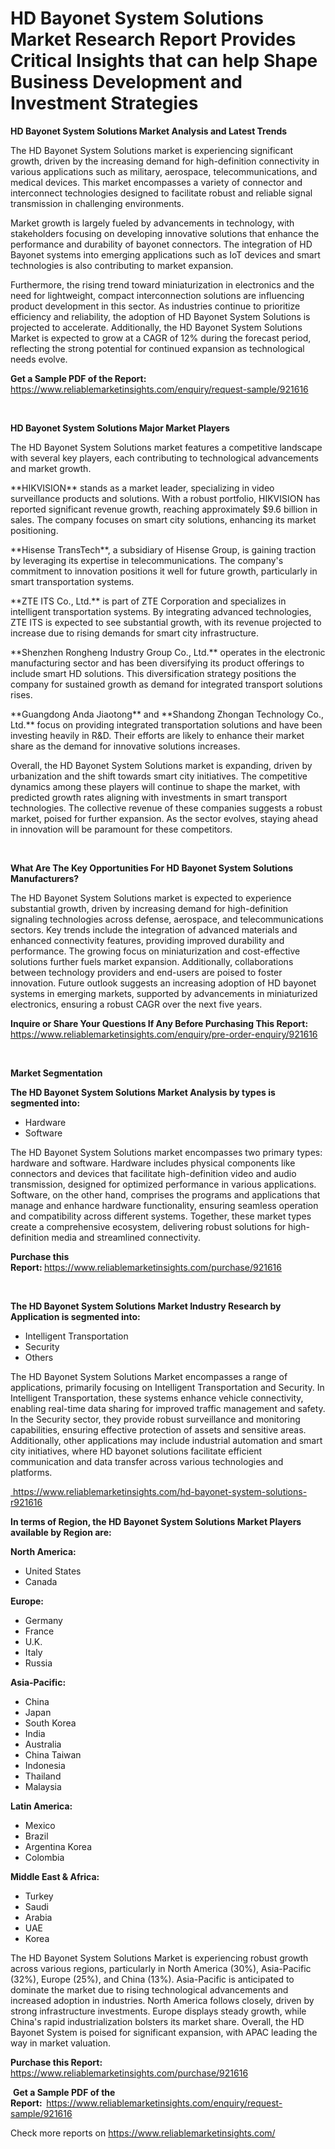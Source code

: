 <p><h1>HD Bayonet System Solutions Market Research Report Provides Critical Insights that can help Shape Business Development and Investment Strategies</h1></p><p><strong>HD Bayonet System Solutions Market Analysis and Latest Trends</strong></p>
<p><p>The HD Bayonet System Solutions market is experiencing significant growth, driven by the increasing demand for high-definition connectivity in various applications such as military, aerospace, telecommunications, and medical devices. This market encompasses a variety of connector and interconnect technologies designed to facilitate robust and reliable signal transmission in challenging environments. </p><p>Market growth is largely fueled by advancements in technology, with stakeholders focusing on developing innovative solutions that enhance the performance and durability of bayonet connectors. The integration of HD Bayonet systems into emerging applications such as IoT devices and smart technologies is also contributing to market expansion. </p><p>Furthermore, the rising trend toward miniaturization in electronics and the need for lightweight, compact interconnection solutions are influencing product development in this sector. As industries continue to prioritize efficiency and reliability, the adoption of HD Bayonet System Solutions is projected to accelerate. Additionally, the HD Bayonet System Solutions Market is expected to grow at a CAGR of 12% during the forecast period, reflecting the strong potential for continued expansion as technological needs evolve.</p></p>
<p><strong>Get a Sample PDF of the Report:&nbsp;</strong> <a href="https://www.reliablemarketinsights.com/enquiry/request-sample/921616?utm_campaign=2933&utm_medium=2&utm_source=Github&utm_content=ia&utm_term=07032025&utm_id=hd-bayonet-system-solutions">https://www.reliablemarketinsights.com/enquiry/request-sample/921616</a></p>
<p>&nbsp;</p>
<p><strong>HD Bayonet System Solutions Major Market Players</strong></p>
<p><p>The HD Bayonet System Solutions market features a competitive landscape with several key players, each contributing to technological advancements and market growth. </p><p>**HIKVISION** stands as a market leader, specializing in video surveillance products and solutions. With a robust portfolio, HIKVISION has reported significant revenue growth, reaching approximately $9.6 billion in sales. The company focuses on smart city solutions, enhancing its market positioning.</p><p>**Hisense TransTech**, a subsidiary of Hisense Group, is gaining traction by leveraging its expertise in telecommunications. The company's commitment to innovation positions it well for future growth, particularly in smart transportation systems.</p><p>**ZTE ITS Co., Ltd.** is part of ZTE Corporation and specializes in intelligent transportation systems. By integrating advanced technologies, ZTE ITS is expected to see substantial growth, with its revenue projected to increase due to rising demands for smart city infrastructure.</p><p>**Shenzhen Rongheng Industry Group Co., Ltd.** operates in the electronic manufacturing sector and has been diversifying its product offerings to include smart HD solutions. This diversification strategy positions the company for sustained growth as demand for integrated transport solutions rises.</p><p>**Guangdong Anda Jiaotong** and **Shandong Zhongan Technology Co., Ltd.** focus on providing integrated transportation solutions and have been investing heavily in R&D. Their efforts are likely to enhance their market share as the demand for innovative solutions increases.</p><p>Overall, the HD Bayonet System Solutions market is expanding, driven by urbanization and the shift towards smart city initiatives. The competitive dynamics among these players will continue to shape the market, with predicted growth rates aligning with investments in smart transport technologies. The collective revenue of these companies suggests a robust market, poised for further expansion. As the sector evolves, staying ahead in innovation will be paramount for these competitors.</p></p>
<p>&nbsp;</p>
<p><strong>What Are The Key Opportunities For HD Bayonet System Solutions Manufacturers?</strong></p>
<p><p>The HD Bayonet System Solutions market is expected to experience substantial growth, driven by increasing demand for high-definition signaling technologies across defense, aerospace, and telecommunications sectors. Key trends include the integration of advanced materials and enhanced connectivity features, providing improved durability and performance. The growing focus on miniaturization and cost-effective solutions further fuels market expansion. Additionally, collaborations between technology providers and end-users are poised to foster innovation. Future outlook suggests an increasing adoption of HD bayonet systems in emerging markets, supported by advancements in miniaturized electronics, ensuring a robust CAGR over the next five years.</p></p>
<p><strong>Inquire or Share Your Questions If Any Before Purchasing This Report:</strong> <a href="https://www.reliablemarketinsights.com/enquiry/pre-order-enquiry/921616?utm_campaign=2933&utm_medium=2&utm_source=Github&utm_content=ia&utm_term=07032025&utm_id=hd-bayonet-system-solutions">https://www.reliablemarketinsights.com/enquiry/pre-order-enquiry/921616</a></p>
<p>&nbsp;</p>
<p><strong>Market Segmentation</strong></p>
<p><strong>The HD Bayonet System Solutions Market Analysis by types is segmented into:</strong></p>
<p><ul><li>Hardware</li><li>Software</li></ul></p>
<p><p>The HD Bayonet System Solutions market encompasses two primary types: hardware and software. Hardware includes physical components like connectors and devices that facilitate high-definition video and audio transmission, designed for optimized performance in various applications. Software, on the other hand, comprises the programs and applications that manage and enhance hardware functionality, ensuring seamless operation and compatibility across different systems. Together, these market types create a comprehensive ecosystem, delivering robust solutions for high-definition media and streamlined connectivity.</p></p>
<p><strong>Purchase this Report:&nbsp;</strong><a href="https://www.reliablemarketinsights.com/purchase/921616?utm_campaign=2933&utm_medium=2&utm_source=Github&utm_content=ia&utm_term=07032025&utm_id=hd-bayonet-system-solutions">https://www.reliablemarketinsights.com/purchase/921616</a></p>
<p>&nbsp;</p>
<p><strong>The HD Bayonet System Solutions Market Industry Research by Application is segmented into:</strong></p>
<p><ul><li>Intelligent Transportation</li><li>Security</li><li>Others</li></ul></p>
<p><p>The HD Bayonet System Solutions Market encompasses a range of applications, primarily focusing on Intelligent Transportation and Security. In Intelligent Transportation, these systems enhance vehicle connectivity, enabling real-time data sharing for improved traffic management and safety. In the Security sector, they provide robust surveillance and monitoring capabilities, ensuring effective protection of assets and sensitive areas. Additionally, other applications may include industrial automation and smart city initiatives, where HD bayonet solutions facilitate efficient communication and data transfer across various technologies and platforms.</p></p>
<p><a href="https://www.reliablemarketinsights.com/hd-bayonet-system-solutions-r921616?utm_campaign=2933&utm_medium=2&utm_source=Github&utm_content=ia&utm_term=07032025&utm_id=hd-bayonet-system-solutions">&nbsp;https://www.reliablemarketinsights.com/hd-bayonet-system-solutions-r921616</a></p>
<p><strong>In terms of Region, the HD Bayonet System Solutions Market Players available by Region are:</strong></p>
<p>
    <p> <strong> North America: </strong>
        <ul>
            <li>United States</li>
            <li>Canada</li>
        </ul>
        </p> 
    <p> <strong> Europe: </strong>
        <ul>
            <li>Germany</li>
            <li>France</li>
            <li>U.K.</li>
            <li>Italy</li>
            <li>Russia</li>
        </ul>
        </p> 
    <p> <strong> Asia-Pacific: </strong>
        <ul>
            <li>China</li>
            <li>Japan</li>
            <li>South Korea</li>
            <li>India</li>
            <li>Australia</li>
            <li>China Taiwan</li>
            <li>Indonesia</li>
            <li>Thailand</li>
            <li>Malaysia</li>
        </ul>
        </p> 
    <p> <strong> Latin America: </strong>
        <ul>
            <li>Mexico</li>
            <li>Brazil</li>
            <li>Argentina Korea</li>
            <li>Colombia</li>
        </ul>
        </p> 
    <p> <strong> Middle East & Africa: </strong>
        <ul>
            <li>Turkey</li>
            <li>Saudi</li>
            <li>Arabia</li>
            <li>UAE</li>
            <li>Korea</li>
        </ul>
    </p>
    </p>
<p><p>The HD Bayonet System Solutions Market is experiencing robust growth across various regions, particularly in North America (30%), Asia-Pacific (32%), Europe (25%), and China (13%). Asia-Pacific is anticipated to dominate the market due to rising technological advancements and increased adoption in industries. North America follows closely, driven by strong infrastructure investments. Europe displays steady growth, while China's rapid industrialization bolsters its market share. Overall, the HD Bayonet System is poised for significant expansion, with APAC leading the way in market valuation.</p></p>
<p><strong>Purchase this Report: </strong><a href="https://www.reliablemarketinsights.com/purchase/921616?utm_campaign=2933&utm_medium=2&utm_source=Github&utm_content=ia&utm_term=07032025&utm_id=hd-bayonet-system-solutions">https://www.reliablemarketinsights.com/purchase/921616</a></p>
<p>&nbsp;<strong>Get a Sample PDF of the Report:&nbsp;&nbsp;</strong><a href="https://www.reliablemarketinsights.com/enquiry/request-sample/921616?utm_campaign=2933&utm_medium=2&utm_source=Github&utm_content=ia&utm_term=07032025&utm_id=hd-bayonet-system-solutions">https://www.reliablemarketinsights.com/enquiry/request-sample/921616</a></p>
<p><strong></strong></p>
<p>Check more reports on <a href="https://www.reliablemarketinsights.com/?utm_campaign=2933&utm_medium=2&utm_source=Github&utm_content=ia&utm_term=07032025&utm_id=hd-bayonet-system-solutions">https://www.reliablemarketinsights.com/</a></p>